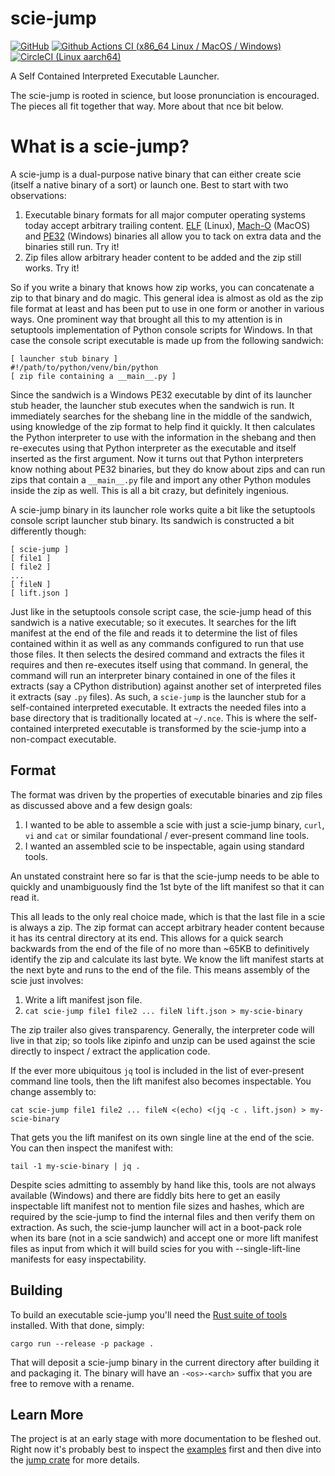 # scie-jump

[![GitHub](https://img.shields.io/github/license/a-scie/jump)](LICENSE)
[![Github Actions CI (x86_64 Linux / MacOS / Windows)](https://github.com/a-scie/jump/actions/workflows/ci.yml/badge.svg)](https://github.com/a-scie/jump/actions/workflows/ci.yml)
[![CircleCI (Linux aarch64)](https://circleci.com/gh/a-scie/jump.svg?style=svg)](https://circleci.com/gh/a-scie/jump)

A Self Contained Interpreted Executable Launcher.

The scie-jump is rooted in science, but loose pronunciation is encouraged. The pieces all fit
together that way. More about that nce bit below.

# What is a scie-jump?

A scie-jump is a dual-purpose native binary that can either create scie (itself a native binary of
a sort) or launch one. Best to start with two observations:

1. Executable binary formats for all major computer operating systems today accept arbitrary 
   trailing content. [ELF](https://en.wikipedia.org/wiki/Executable_and_Linkable_Format) (Linux), 
   [Mach-O](https://en.wikipedia.org/wiki/Mach-O) (MacOS) and [PE32](
   https://en.wikipedia.org/wiki/Portable_Executable) (Windows) binaries all allow you to tack
   on extra data and the binaries still run. Try it!
2. Zip files allow arbitrary header content to be added and the zip still works. Try it!

So if you write a binary that knows how zip works, you can concatenate a zip to that binary and do
magic. This general idea is almost as old as the zip file format at least and has been put to use
in one form or another in various ways. One prominent way that brought all this to my attention is
in setuptools implementation of Python console scripts for Windows. In that case the console script
executable is made up from the following sandwich:

```
[ launcher stub binary ]
#!/path/to/python/venv/bin/python
[ zip file containing a __main__.py ]
```

Since the sandwich is a Windows PE32 executable by dint of its launcher stub header, the launcher
stub executes when the sandwich is run. It immediately searches for the shebang line in the middle
of the sandwich, using knowledge of the zip format to help find it quickly. It then calculates the
Python interpreter to use with the information in the shebang and then re-executes using that Python
interpreter as the executable and itself inserted as the first argument. Now it turns out that
Python interpreters know nothing about PE32 binaries, but they do know about zips and can run zips
that contain a `__main__.py` file and import any other Python modules inside the zip as well. This
is all a bit crazy, but definitely ingenious.

A scie-jump binary in its launcher role works quite a bit like the setuptools console script
launcher stub binary. Its sandwich is constructed a bit differently though:

```
[ scie-jump ]
[ file1 ]
[ file2 ]
...
[ fileN ]
[ lift.json ]
```

Just like in the setuptools console script case, the scie-jump head of this sandwich is a native
executable; so it executes. It searches for the lift manifest at the end of the file and reads it
to determine the list of files contained within it as well as any commands configured to run that
use those files. It then selects the desired command and extracts the files it requires and then
re-executes itself using that command. In general, the command will run an interpreter binary
contained in one of the files it extracts (say a CPython distribution) against another set of
interpreted files it extracts (say `.py` files). As such, a `scie-jump` is the launcher stub for a
self-contained interpreted executable. It extracts the needed files into a base directory that is
traditionally located at `~/.nce`. This is where the self-contained interpreted executable is
transformed by the scie-jump into a non-compact executable.

## Format

The format was driven by the properties of executable binaries and zip files as discussed above and
a few design goals:

1. I wanted to be able to assemble a scie with just a scie-jump binary, `curl`, `vi` and `cat` or
   similar foundational / ever-present command line tools.
2. I wanted an assembled scie to be inspectable, again using standard tools.

An unstated constraint here so far is that the scie-jump needs to be able to quickly and
unambiguously find the 1st byte of the lift manifest so that it can read it.

This all leads to the only real choice made, which is that the last file in a scie is always a zip.
The zip format can accept arbitrary header content because it has its central directory at its end.
This allows for a quick search backwards from the end of the file  of no more than ~65KB to
definitively identify the zip and calculate its last byte. We know the lift manifest starts at the
next byte and runs to the end of the file. This means assembly of the scie just involves:

1. Write a lift manifest json file.
2. `cat scie-jump file1 file2 ... fileN lift.json > my-scie-binary`

The zip trailer also gives transparency. Generally, the interpreter code will live in that zip; so
tools like zipinfo and unzip can be used against the scie directly to inspect / extract the
application code.

If the ever more ubiquitous `jq` tool is included in the list of ever-present command line tools,
then the lift manifest also becomes inspectable. You change assembly to:
```
cat scie-jump file1 file2 ... fileN <(echo) <(jq -c . lift.json) > my-scie-binary
```

That gets you the lift manifest on its own single line at the end of the scie. You can then inspect
the manifest with:
```
tail -1 my-scie-binary | jq .
```

Despite scies admitting to assembly by hand like this, tools are not always available (Windows) and
there are fiddly bits here to get an easily inspectable lift manifest not to mention file sizes and
hashes, which are required by the scie-jump to find the internal files and then verify them on
extraction. As such, the scie-jump launcher will act in a boot-pack role when its bare (not in a
scie sandwich) and accept one or more lift manifest files as input from which it will build scies
for you with --single-lift-line manifests for easy inspectability.

## Building

To build an executable scie-jump you'll need the [Rust suite of tools](https://rustup.rs/) 
installed. With that done, simply:
```
cargo run --release -p package .
```

That will deposit a scie-jump binary in the current directory after building it and packaging it.
The binary will have an `-<os>-<arch>` suffix that you are free to remove with a rename.

## Learn More

The project is at an early stage with more documentation to be fleshed out. Right now it's probably
best to inspect the [examples](examples/README.md) first and then dive into the [jump crate](
jump/README.md) for more details.